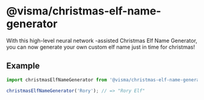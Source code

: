 # @visma/christmas-elf-name-generator

With this high-level neural network -assisted Christmas Elf Name Generator, you can now generate your own custom elf name just in time for christmas!

## Example

```js
import christmasElfNameGenerator from '@visma/christmas-elf-name-generator';

christmasElfNameGenerator('Rory'); // => "Rory Elf"
```
